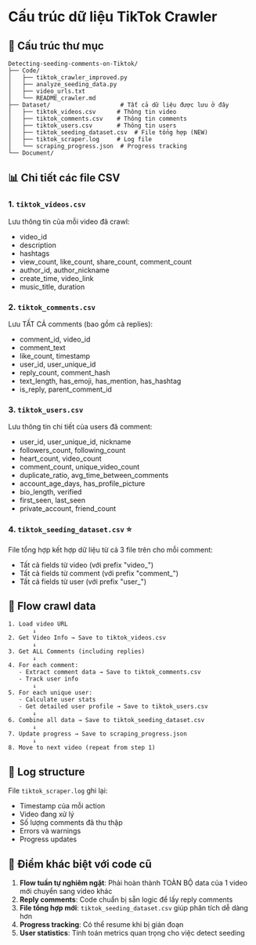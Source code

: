 # Cấu trúc dữ liệu TikTok Crawler

## 📁 Cấu trúc thư mục

```
Detecting-seeding-comments-on-Tiktok/
├── Code/
│   ├── tiktok_crawler_improved.py
│   ├── analyze_seeding_data.py
│   ├── video_urls.txt
│   └── README_crawler.md
├── Dataset/                    # Tất cả dữ liệu được lưu ở đây
│   ├── tiktok_videos.csv      # Thông tin video
│   ├── tiktok_comments.csv    # Thông tin comments
│   ├── tiktok_users.csv       # Thông tin users
│   ├── tiktok_seeding_dataset.csv  # File tổng hợp (NEW)
│   ├── tiktok_scraper.log     # Log file
│   └── scraping_progress.json  # Progress tracking
└── Document/
```

## 📊 Chi tiết các file CSV

### 1. `tiktok_videos.csv`
Lưu thông tin của mỗi video đã crawl:
- video_id
- description
- hashtags
- view_count, like_count, share_count, comment_count
- author_id, author_nickname
- create_time, video_link
- music_title, duration

### 2. `tiktok_comments.csv`
Lưu TẤT CẢ comments (bao gồm cả replies):
- comment_id, video_id
- comment_text
- like_count, timestamp
- user_id, user_unique_id
- reply_count, comment_hash
- text_length, has_emoji, has_mention, has_hashtag
- is_reply, parent_comment_id

### 3. `tiktok_users.csv`
Lưu thông tin chi tiết của users đã comment:
- user_id, user_unique_id, nickname
- followers_count, following_count
- heart_count, video_count
- comment_count, unique_video_count
- duplicate_ratio, avg_time_between_comments
- account_age_days, has_profile_picture
- bio_length, verified
- first_seen, last_seen
- private_account, friend_count

### 4. `tiktok_seeding_dataset.csv` ⭐
File tổng hợp kết hợp dữ liệu từ cả 3 file trên cho mỗi comment:
- Tất cả fields từ video (với prefix "video_")
- Tất cả fields từ comment (với prefix "comment_")
- Tất cả fields từ user (với prefix "user_")

## 🔄 Flow crawl data

```
1. Load video URL
       ↓
2. Get Video Info → Save to tiktok_videos.csv
       ↓
3. Get ALL Comments (including replies)
       ↓
4. For each comment:
   - Extract comment data → Save to tiktok_comments.csv
   - Track user info
       ↓
5. For each unique user:
   - Calculate user stats
   - Get detailed user profile → Save to tiktok_users.csv
       ↓
6. Combine all data → Save to tiktok_seeding_dataset.csv
       ↓
7. Update progress → Save to scraping_progress.json
       ↓
8. Move to next video (repeat from step 1)
```

## 📝 Log structure

File `tiktok_scraper.log` ghi lại:
- Timestamp của mỗi action
- Video đang xử lý
- Số lượng comments đã thu thập
- Errors và warnings
- Progress updates

## 🔧 Điểm khác biệt với code cũ

1. **Flow tuần tự nghiêm ngặt**: Phải hoàn thành TOÀN BỘ data của 1 video mới chuyển sang video khác
2. **Reply comments**: Code chuẩn bị sẵn logic để lấy reply comments
3. **File tổng hợp mới**: `tiktok_seeding_dataset.csv` giúp phân tích dễ dàng hơn
4. **Progress tracking**: Có thể resume khi bị gián đoạn
5. **User statistics**: Tính toán metrics quan trọng cho việc detect seeding 